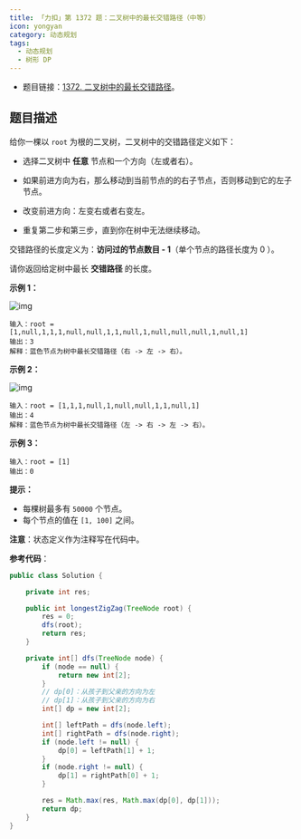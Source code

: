 ```yaml
---
title: 「力扣」第 1372 题：二叉树中的最长交错路径（中等）
icon: yongyan
category: 动态规划
tags:
  - 动态规划
  - 树形 DP
---
```


- 题目链接：[1372. 二叉树中的最长交错路径](https://leetcode-cn.com/problems/longest-zigzag-path-in-a-binary-tree/)。

## 题目描述

给你一棵以 `root` 为根的二叉树，二叉树中的交错路径定义如下：

- 选择二叉树中 **任意** 节点和一个方向（左或者右）。

- 如果前进方向为右，那么移动到当前节点的的右子节点，否则移动到它的左子节点。

- 改变前进方向：左变右或者右变左。

- 重复第二步和第三步，直到你在树中无法继续移动。

交错路径的长度定义为：**访问过的节点数目 - 1**（单个节点的路径长度为 0 ）。

请你返回给定树中最长 **交错路径** 的长度。

**示例 1：**

![img](https://assets.leetcode-cn.com/aliyun-lc-upload/uploads/2020/03/07/sample_1_1702.png)

```
输入：root = [1,null,1,1,1,null,null,1,1,null,1,null,null,null,1,null,1]
输出：3
解释：蓝色节点为树中最长交错路径（右 -> 左 -> 右）。
```

**示例 2：**

![img](https://assets.leetcode-cn.com/aliyun-lc-upload/uploads/2020/03/07/sample_2_1702.png)

```
输入：root = [1,1,1,null,1,null,null,1,1,null,1]
输出：4
解释：蓝色节点为树中最长交错路径（左 -> 右 -> 左 -> 右）。
```

**示例 3：**

```
输入：root = [1]
输出：0
```

**提示：**

- 每棵树最多有 `50000` 个节点。
- 每个节点的值在 `[1, 100]` 之间。

**注意**：状态定义作为注释写在代码中。

**参考代码**：

```java
public class Solution {

    private int res;

    public int longestZigZag(TreeNode root) {
        res = 0;
        dfs(root);
        return res;
    }

    private int[] dfs(TreeNode node) {
        if (node == null) {
            return new int[2];
        }
        // dp[0]：从孩子到父亲的方向为左
        // dp[1]：从孩子到父亲的方向为右
        int[] dp = new int[2];

        int[] leftPath = dfs(node.left);
        int[] rightPath = dfs(node.right);
        if (node.left != null) {
            dp[0] = leftPath[1] + 1;
        }
        if (node.right != null) {
            dp[1] = rightPath[0] + 1;
        }

        res = Math.max(res, Math.max(dp[0], dp[1]));
        return dp;
    }
}
```
